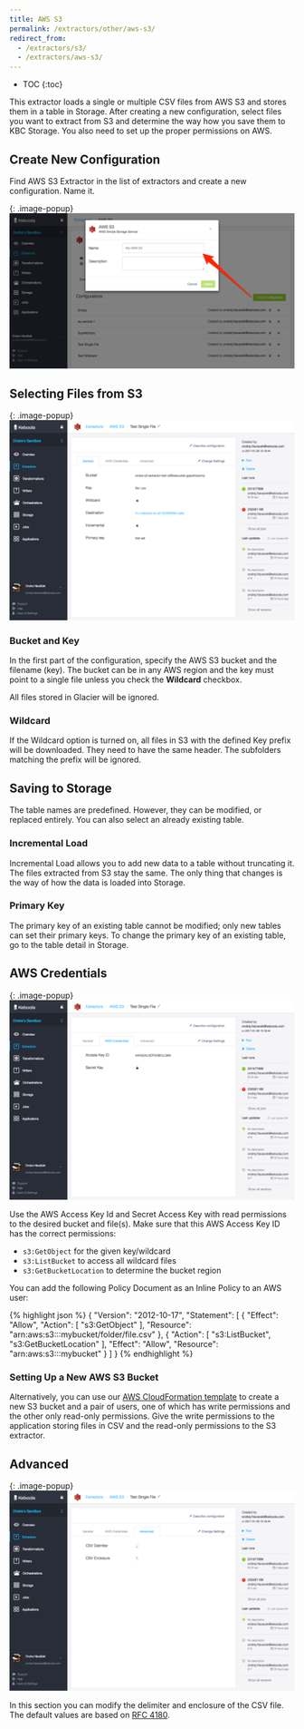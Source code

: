 ```yaml
---
title: AWS S3
permalink: /extractors/other/aws-s3/
redirect_from:
  - /extractors/s3/
  - /extractors/aws-s3/
---
```


* TOC
{:toc}

This extractor loads a single or multiple CSV files from AWS S3 and stores them in a table in Storage.
After creating a new configuration, select files you want to extract from S3 and determine the way how 
you save them to KBC Storage. You also need to set up the proper permissions on AWS.

## Create New Configuration
Find AWS S3 Extractor in the list of extractors and create a new configuration. Name it.

{: .image-popup}
![Screenshot - Create configuration](/extractors/aws-s3/ui1.png)

## Selecting Files from S3

{: .image-popup}
![Screenshot - General configuration](/extractors/aws-s3/ui2.png)


### Bucket and Key

In the first part of the configuration, specify the AWS S3 bucket and the filename (key). 
The bucket can be in any AWS region and the key must point to a single file unless you check the **Wildcard** checkbox.

All files stored in Glacier will be ignored.

### Wildcard

If the Wildcard option is turned on, all files in S3 with the defined Key prefix will be downloaded. 
They need to have the same header. The subfolders matching the prefix will be ignored. 

## Saving to Storage

The table names are predefined. However, they can be modified, or replaced entirely. 
You can also select an already existing table.  

### Incremental Load

Incremental Load allows you to add new data to a table without truncating it. 
The files extracted from S3 stay the same.
The only thing that changes is the way of how the data is loaded into Storage.

### Primary Key

The primary key of an existing table cannot be modified; only new tables can set their primary keys. 
To change the primary key of an existing table, go to the table detail in Storage.  

## AWS Credentials

{: .image-popup}
![Screenshot - AWS Credentials configuration](/extractors/aws-s3/ui3.png)


Use the AWS Access Key Id and Secret Access Key with read permissions to the desired bucket and file(s). 
Make sure that this AWS Access Key ID has the correct permissions:
 
 - `s3:GetObject` for the given key/wildcard
 - `s3:ListBucket` to access all wildcard files
 - `s3:GetBucketLocation` to determine the bucket region
 
You can add the following Policy Document as an Inline Policy to an AWS user:

{% highlight json %}
{
    "Version": "2012-10-17",
    "Statement": [
        {
            "Effect": "Allow",
            "Action": [
                "s3:GetObject"
            ],
            "Resource": "arn:aws:s3:::mybucket/folder/file.csv"
        },
        {
            "Action": [
                "s3:ListBucket",
                "s3:GetBucketLocation"
            ],
            "Effect": "Allow",
            "Resource": "arn:aws:s3:::mybucket"
        }
    ]
}
{% endhighlight %}

### Setting Up a New AWS S3 Bucket

Alternatively, you can use our [AWS CloudFormation template](https://github.com/keboola/s3-extractor/blob/master/aws-services.json) 
to create a new S3 bucket and a pair of users, one of which has write permissions and the other only read-only permissions. 
Give the write permissions to the application storing files in CSV and the read-only permissions to the S3 extractor.  

## Advanced

{: .image-popup}
![Screenshot - Advanced configuration](/extractors/aws-s3/ui4.png)


In this section you can modify the delimiter and enclosure of the CSV file. 
The default values are based on [RFC 4180](https://tools.ietf.org/html/rfc4180).


